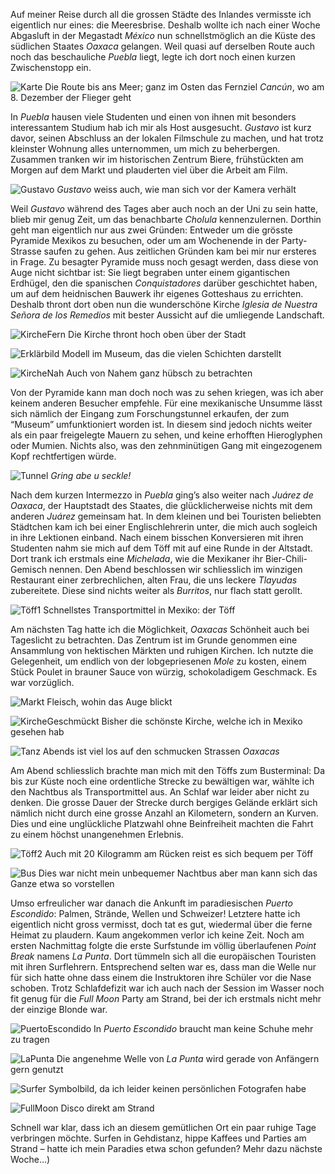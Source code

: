 Auf meiner Reise durch all die grossen Städte des Inlandes vermisste ich eigentlich nur eines: die Meeresbrise. Deshalb wollte ich nach einer Woche Abgasluft in der Megastadt _México_ nun schnellstmöglich an die Küste des südlichen Staates _Oaxaca_ gelangen. Weil quasi auf derselben Route auch noch das beschauliche _Puebla_ liegt, legte ich dort noch einen kurzen Zwischenstopp ein. 

![Karte](/imgs/w14/w_14_1.jpg)
Die Route bis ans Meer; ganz im Osten das Fernziel _Cancún_, wo am 8. Dezember der Flieger geht

In _Puebla_ hausen viele Studenten und einen von ihnen mit besonders interessantem Studium hab ich mir als Host ausgesucht. _Gustavo_ ist kurz davor, seinen Abschluss an der lokalen Filmschule zu machen, und hat trotz kleinster Wohnung alles unternommen, um mich zu beherbergen. Zusammen tranken wir im historischen Zentrum Biere, frühstückten am Morgen auf dem Markt und plauderten viel über die Arbeit am Film.

![Gustavo](/imgs/w14/w_14_2.jpg)
_Gustavo_ weiss auch, wie man sich vor der Kamera verhält

Weil _Gustavo_ während des Tages aber auch noch an der Uni zu sein hatte, blieb mir genug Zeit, um das benachbarte _Cholula_ kennenzulernen. Dorthin geht man eigentlich nur aus zwei Gründen: Entweder um die grösste Pyramide Mexikos zu besuchen, oder um am Wochenende in der Party-Strasse saufen zu gehen. Aus zeitlichen Gründen kam bei mir nur ersteres in Frage. Zu besagter Pyramide muss noch gesagt werden, dass diese von Auge nicht sichtbar ist: Sie liegt begraben unter einem gigantischen Erdhügel, den die spanischen _Conquistadores_ darüber geschichtet haben, um auf dem heidnischen Bauwerk ihr eigenes Gotteshaus zu errichten. Deshalb thront dort oben nun die wunderschöne Kirche _Iglesia de Nuestra Señora de los Remedios_ mit bester Aussicht auf die umliegende Landschaft.

![KircheFern](/imgs/w14/w_14_3.jpg)
Die Kirche thront hoch oben über der Stadt

![Erklärbild](/imgs/w14/w_14_4.jpg)
Modell im Museum, das die vielen Schichten darstellt

![KircheNah](/imgs/w14/w_14_5.jpg)
Auch von Nahem ganz hübsch zu betrachten

Von der Pyramide kann man doch noch was zu sehen kriegen, was ich aber keinem anderen Besucher empfehle. Für eine mexikanische Unsumme lässt sich nämlich der Eingang zum Forschungstunnel erkaufen, der zum “Museum” umfunktioniert worden ist. In diesem sind jedoch nichts weiter als ein paar freigelegte Mauern zu sehen, und keine erhofften Hieroglyphen oder Mumien. Nichts also, was den zehnminütigen Gang mit eingezogenem Kopf rechtfertigen würde.

![Tunnel](/imgs/w14/w_14_6.jpg)
_Gring abe u seckle!_

Nach dem kurzen Intermezzo in _Puebla_ ging’s also weiter nach _Juárez de Oaxaca_, der Hauptstadt des Staates, die glücklicherweise nichts mit dem anderen _Juárez_ gemeinsam hat. In dem kleinen und bei Touristen beliebten Städtchen kam ich bei einer Englischlehrerin unter, die mich auch sogleich in ihre Lektionen einband. Nach einem bisschen Konversieren mit ihren Studenten nahm sie mich auf dem Töff mit auf eine Runde in der Altstadt. Dort trank ich erstmals eine _Michelada_, wie die Mexikaner ihr Bier-Chili-Gemisch nennen. Den Abend beschlossen wir schliesslich im winzigen Restaurant einer zerbrechlichen, alten Frau, die uns leckere _Tlayudas_ zubereitete. Diese sind nichts weiter als _Burritos_, nur flach statt gerollt.

![Töff1](/imgs/w14/w_14_7.jpg)
Schnellstes Transportmittel in Mexiko: der Töff

Am nächsten Tag hatte ich die Möglichkeit, _Oaxacas_ Schönheit auch bei Tageslicht zu betrachten. Das Zentrum ist im Grunde genommen eine Ansammlung von hektischen Märkten und ruhigen Kirchen. Ich nutzte die Gelegenheit, um endlich von der lobgepriesenen _Mole_ zu kosten, einem Stück Poulet in brauner Sauce von würzig, schokoladigem Geschmack. Es war vorzüglich.

![Markt](/imgs/w14/w_14_8.jpg)
Fleisch, wohin das Auge blickt

![KircheGeschmückt](/imgs/w14/w_14_9.jpg)
Bisher die schönste Kirche, welche ich in Mexiko gesehen hab

![Tanz](/imgs/w14/w_14_10.jpg)
Abends ist viel los auf den schmucken Strassen _Oaxacas_

Am Abend schliesslich brachte man mich mit den Töffs zum Busterminal: Da bis zur Küste noch eine ordentliche Strecke zu bewältigen war, wählte ich den Nachtbus als Transportmittel aus. An Schlaf war leider aber nicht zu denken. Die grosse Dauer der Strecke durch bergiges Gelände erklärt sich nämlich nicht durch eine grosse Anzahl an Kilometern, sondern an Kurven. Dies und eine unglückliche Platzwahl ohne Beinfreiheit machten die Fahrt zu einem höchst unangenehmen Erlebnis.

![Töff2](/imgs/w14/w_14_11.jpg)
Auch mit 20 Kilogramm am Rücken reist es sich bequem per Töff

![Bus](/imgs/w14/w_14_12.jpg)
Dies war nicht mein unbequemer Nachtbus aber man kann sich das Ganze etwa so vorstellen

Umso erfreulicher war danach die Ankunft im paradiesischen _Puerto Escondido_: Palmen, Strände, Wellen und Schweizer! Letztere hatte ich eigentlich nicht gross vermisst, doch tat es gut, wiedermal über die ferne Heimat zu plaudern. Kaum angekommen verlor ich keine Zeit. Noch am ersten Nachmittag folgte die erste Surfstunde im völlig überlaufenen _Point Break_ namens _La Punta_. Dort tümmeln sich all die europäischen Touristen mit ihren Surflehrern. Entsprechend selten war es, dass man die Welle nur für sich hatte ohne dass einem die Instruktoren ihre Schüler vor die Nase schoben. Trotz Schlafdefizit war ich auch nach der Session im Wasser noch fit genug für die _Full Moon_ Party am Strand, bei der ich erstmals nicht mehr der einzige Blonde war.

![PuertoEscondido](/imgs/w14/w_14_13.jpg)
In _Puerto Escondido_ braucht man keine Schuhe mehr zu tragen

![LaPunta](/imgs/w14/w_14_14.jpg)
Die angenehme Welle von _La Punta_ wird gerade von Anfängern gern genutzt

![Surfer](/imgs/w14/w_14_15.jpg)
Symbolbild, da ich leider keinen persönlichen Fotografen habe

![FullMoon](/imgs/w14/w_14_16.jpg)
Disco direkt am Strand

Schnell war klar, dass ich an diesem gemütlichen Ort ein paar ruhige Tage verbringen möchte. Surfen in Gehdistanz, hippe Kaffees und Parties am Strand – hatte ich mein Paradies etwa schon gefunden? Mehr dazu nächste Woche…)